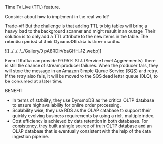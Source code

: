 Time To Live (TTL) feature.

Consider about how to implement in the real world?

Trade-off
But the challenge is that adding TTL to big tables will bring a heavy load to the background scanner and might result in an outage. Their solution is to only add a TTL attribute to the new items in the table. The retention period of their DynamoDB data is three months.


![[../../../../Gallery/0 pA8RDirVbaGHH_4Z.webp]]

Even if Kafka can provide 99.95% SLA (Service Level Aggreements), there is still the chance of stream producer failures. When the producer fails, they will store the message in an Amazon Simple Queue Service (SQS) and retry. If the retry also fails, it will be moved to the SQS dead letter queue (DLQ), to be consumed at a later time.


BENEFIT
- In terms of stability, they use DynamoDB as the critical OLTP database to ensure high availability for online order processing.
- Scalability wise, they use RDS as the OLAP database to support their quickly evolving business requirements by using a rich, multiple index.
- Cost efficiency is achieved by data retention in both databases. For consistency, they built a single source of truth OLTP database and an OLAP database that is eventually consistent with the help of the data ingestion pipeline.



